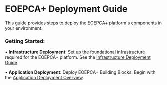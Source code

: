# EOEPCA+ Deployment Guide

This guide provides steps to deploy the EOEPCA+ platform's components in your environment.

### **Getting Started:**

• **Infrastructure Deployment**: Set up the foundational infrastructure required for the EOEPCA+ platform. See the [Infrastructure Deployment Guide](infra/infrastructure-overview.md).

• **Application Deployment**: Deploy EOEPCA+ Building Blocks. Begin with the [Application Deployment Overview](building-blocks/overview.md).
